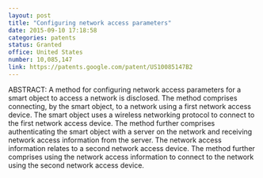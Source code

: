 ```yaml
---
layout: post
title: "Configuring network access parameters"
date: 2015-09-10 17:18:58
categories: patents
status: Granted
office: United States
number: 10,085,147
link: https://patents.google.com/patent/US10085147B2
---
```


ABSTRACT: A method for configuring network access parameters for a smart object to access a network is disclosed. The method comprises connecting, by the smart object, to a network using a first network access device. The smart object uses a wireless networking protocol to connect to the first network access device. The method further comprises authenticating the smart object with a server on the network and receiving network access information from the server. The network access information relates to a second network access device. The method further comprises using the network access information to connect to the network using the second network access device.

